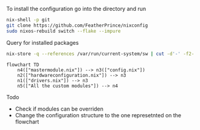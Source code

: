 To install the configuration go into the directory and run
```bash
nix-shell -p git
git clone https://github.com/FeatherPrince/nixconfig
sudo nixos-rebuild switch --flake --impure
```
Query for installed packages
```bash
nix-store -q --references /var/run/current-system/sw | cut -d'-' -f2-
```

```mermaid
flowchart TD
    n4(["mastermodule.nix"]) --> n3(["config.nix"])
    n2(["hardwareconfiguration.nix"]) --> n3
    n1(["drivers.nix"]) --> n3
    n5(["All the custom modules"]) --> n4
```

Todo
- Check if modules can be overriden
- Change the configuration structure to the one represetnted on the flowchart
